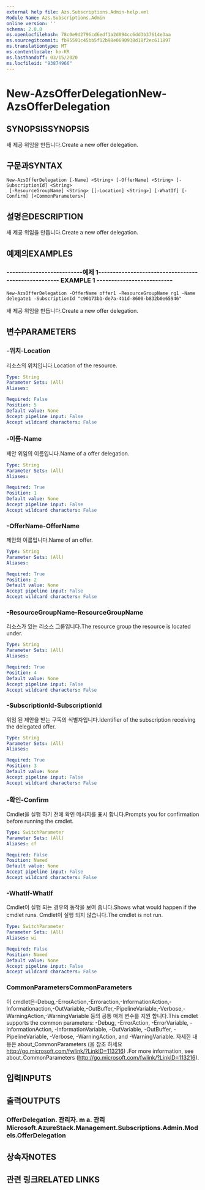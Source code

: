 ```yaml
---
external help file: Azs.Subscriptions.Admin-help.xml
Module Name: Azs.Subscriptions.Admin
online version: ''
schema: 2.0.0
ms.openlocfilehash: 78c0e9d2796cd6edf1a2d094cc6dd3b37614e3aa
ms.sourcegitcommit: fb95591c45bb5f12b98e0690938d18f2ec611897
ms.translationtype: MT
ms.contentlocale: ko-KR
ms.lasthandoff: 03/15/2020
ms.locfileid: "93874966"
---
```

# <span data-ttu-id="f53e2-101">New-AzsOfferDelegation</span><span class="sxs-lookup"><span data-stu-id="f53e2-101">New-AzsOfferDelegation</span></span>

## <span data-ttu-id="f53e2-102">SYNOPSIS</span><span class="sxs-lookup"><span data-stu-id="f53e2-102">SYNOPSIS</span></span>
<span data-ttu-id="f53e2-103">새 제공 위임을 만듭니다.</span><span class="sxs-lookup"><span data-stu-id="f53e2-103">Create a new offer delegation.</span></span>

## <span data-ttu-id="f53e2-104">구문과</span><span class="sxs-lookup"><span data-stu-id="f53e2-104">SYNTAX</span></span>

```
New-AzsOfferDelegation [-Name] <String> [-OfferName] <String> [-SubscriptionId] <String>
 [-ResourceGroupName] <String> [[-Location] <String>] [-WhatIf] [-Confirm] [<CommonParameters>]
```

## <span data-ttu-id="f53e2-105">설명은</span><span class="sxs-lookup"><span data-stu-id="f53e2-105">DESCRIPTION</span></span>
<span data-ttu-id="f53e2-106">새 제공 위임을 만듭니다.</span><span class="sxs-lookup"><span data-stu-id="f53e2-106">Create a new offer delegation.</span></span>

## <span data-ttu-id="f53e2-107">예제의</span><span class="sxs-lookup"><span data-stu-id="f53e2-107">EXAMPLES</span></span>

### <span data-ttu-id="f53e2-108">--------------------------예제 1--------------------------</span><span class="sxs-lookup"><span data-stu-id="f53e2-108">-------------------------- EXAMPLE 1 --------------------------</span></span>
```
New-AzsOfferDelegation -OfferName offer1 -ResourceGroupName rg1 -Name delegate1 -SubscriptionId "c90173b1-de7a-4b1d-8600-b832b0e65946"
```

<span data-ttu-id="f53e2-109">새 제공 위임을 만듭니다.</span><span class="sxs-lookup"><span data-stu-id="f53e2-109">Create a new offer delegation.</span></span>

## <span data-ttu-id="f53e2-110">변수</span><span class="sxs-lookup"><span data-stu-id="f53e2-110">PARAMETERS</span></span>

### <span data-ttu-id="f53e2-111">-위치</span><span class="sxs-lookup"><span data-stu-id="f53e2-111">-Location</span></span>
<span data-ttu-id="f53e2-112">리소스의 위치입니다.</span><span class="sxs-lookup"><span data-stu-id="f53e2-112">Location of the resource.</span></span>

```yaml
Type: String
Parameter Sets: (All)
Aliases: 

Required: False
Position: 5
Default value: None
Accept pipeline input: False
Accept wildcard characters: False
```

### <span data-ttu-id="f53e2-113">-이름</span><span class="sxs-lookup"><span data-stu-id="f53e2-113">-Name</span></span>
<span data-ttu-id="f53e2-114">제안 위임의 이름입니다.</span><span class="sxs-lookup"><span data-stu-id="f53e2-114">Name of a offer delegation.</span></span>

```yaml
Type: String
Parameter Sets: (All)
Aliases: 

Required: True
Position: 1
Default value: None
Accept pipeline input: False
Accept wildcard characters: False
```

### <span data-ttu-id="f53e2-115">-OfferName</span><span class="sxs-lookup"><span data-stu-id="f53e2-115">-OfferName</span></span>
<span data-ttu-id="f53e2-116">제안의 이름입니다.</span><span class="sxs-lookup"><span data-stu-id="f53e2-116">Name of an offer.</span></span>

```yaml
Type: String
Parameter Sets: (All)
Aliases: 

Required: True
Position: 2
Default value: None
Accept pipeline input: False
Accept wildcard characters: False
```

### <span data-ttu-id="f53e2-117">-ResourceGroupName</span><span class="sxs-lookup"><span data-stu-id="f53e2-117">-ResourceGroupName</span></span>
<span data-ttu-id="f53e2-118">리소스가 있는 리소스 그룹입니다.</span><span class="sxs-lookup"><span data-stu-id="f53e2-118">The resource group the resource is located under.</span></span>

```yaml
Type: String
Parameter Sets: (All)
Aliases: 

Required: True
Position: 4
Default value: None
Accept pipeline input: False
Accept wildcard characters: False
```

### <span data-ttu-id="f53e2-119">-SubscriptionId</span><span class="sxs-lookup"><span data-stu-id="f53e2-119">-SubscriptionId</span></span>
<span data-ttu-id="f53e2-120">위임 된 제안을 받는 구독의 식별자입니다.</span><span class="sxs-lookup"><span data-stu-id="f53e2-120">Identifier of the subscription receiving the delegated offer.</span></span>

```yaml
Type: String
Parameter Sets: (All)
Aliases: 

Required: True
Position: 3
Default value: None
Accept pipeline input: False
Accept wildcard characters: False
```

### <span data-ttu-id="f53e2-121">-확인</span><span class="sxs-lookup"><span data-stu-id="f53e2-121">-Confirm</span></span>
<span data-ttu-id="f53e2-122">Cmdlet을 실행 하기 전에 확인 메시지를 표시 합니다.</span><span class="sxs-lookup"><span data-stu-id="f53e2-122">Prompts you for confirmation before running the cmdlet.</span></span>

```yaml
Type: SwitchParameter
Parameter Sets: (All)
Aliases: cf

Required: False
Position: Named
Default value: None
Accept pipeline input: False
Accept wildcard characters: False
```

### <span data-ttu-id="f53e2-123">-WhatIf</span><span class="sxs-lookup"><span data-stu-id="f53e2-123">-WhatIf</span></span>
<span data-ttu-id="f53e2-124">Cmdlet이 실행 되는 경우의 동작을 보여 줍니다.</span><span class="sxs-lookup"><span data-stu-id="f53e2-124">Shows what would happen if the cmdlet runs.</span></span>
<span data-ttu-id="f53e2-125">Cmdlet이 실행 되지 않습니다.</span><span class="sxs-lookup"><span data-stu-id="f53e2-125">The cmdlet is not run.</span></span>

```yaml
Type: SwitchParameter
Parameter Sets: (All)
Aliases: wi

Required: False
Position: Named
Default value: None
Accept pipeline input: False
Accept wildcard characters: False
```

### <span data-ttu-id="f53e2-126">CommonParameters</span><span class="sxs-lookup"><span data-stu-id="f53e2-126">CommonParameters</span></span>
<span data-ttu-id="f53e2-127">이 cmdlet은-Debug,-ErrorAction,-Erroraction,-InformationAction,-Informationaction,-OutVariable,-OutBuffer,-PipelineVariable,-Verbose,-WarningAction,-WarningVariable 등의 공통 매개 변수를 지원 합니다.</span><span class="sxs-lookup"><span data-stu-id="f53e2-127">This cmdlet supports the common parameters: -Debug, -ErrorAction, -ErrorVariable, -InformationAction, -InformationVariable, -OutVariable, -OutBuffer, -PipelineVariable, -Verbose, -WarningAction, and -WarningVariable.</span></span> <span data-ttu-id="f53e2-128">자세한 내용은 about_CommonParameters (을 참조 하세요 http://go.microsoft.com/fwlink/?LinkID=113216) .</span><span class="sxs-lookup"><span data-stu-id="f53e2-128">For more information, see about_CommonParameters (http://go.microsoft.com/fwlink/?LinkID=113216).</span></span>

## <span data-ttu-id="f53e2-129">입력</span><span class="sxs-lookup"><span data-stu-id="f53e2-129">INPUTS</span></span>

## <span data-ttu-id="f53e2-130">출력</span><span class="sxs-lookup"><span data-stu-id="f53e2-130">OUTPUTS</span></span>

### <span data-ttu-id="f53e2-131">OfferDelegation. 관리자. m a. 관리</span><span class="sxs-lookup"><span data-stu-id="f53e2-131">Microsoft.AzureStack.Management.Subscriptions.Admin.Models.OfferDelegation</span></span>

## <span data-ttu-id="f53e2-132">상속자</span><span class="sxs-lookup"><span data-stu-id="f53e2-132">NOTES</span></span>

## <span data-ttu-id="f53e2-133">관련 링크</span><span class="sxs-lookup"><span data-stu-id="f53e2-133">RELATED LINKS</span></span>

